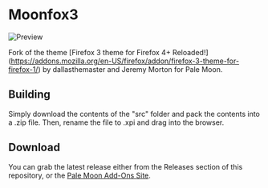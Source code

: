 # Moonfox3
![Preview](http://i63.tinypic.com/f3hx0w.png)

Fork of the theme [Firefox 3 theme for Firefox 4+ Reloaded!] (https://addons.mozilla.org/en-US/firefox/addon/firefox-3-theme-for-firefox-1/) by dallasthemaster and Jeremy Morton for Pale Moon.

## Building
Simply download the contents of the "src" folder  and pack the contents into a .zip file. Then, rename the file to .xpi and drag into the browser.

## Download
You can grab the latest release either from the Releases section of this repository, or the [Pale Moon Add-Ons Site](https://addons.palemoon.org/themes/complete/moonfox3/).